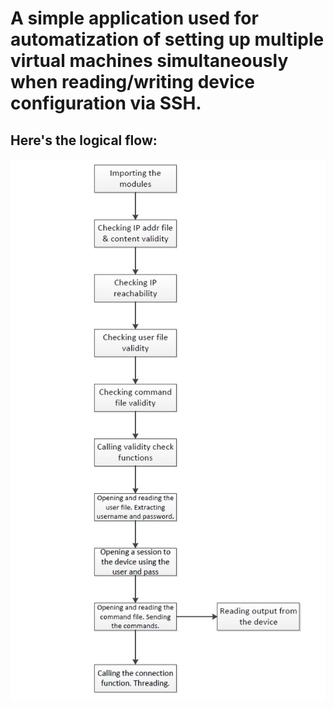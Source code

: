 # A simple application used for automatization of setting up multiple virtual machines simultaneously when reading/writing device configuration via SSH.
## Here's the logical flow:
![Logical flow](https://github.com/mariecolesnic/python_network_projects/blob/main/device_config_automatization_via_SSH/img/logical_flow.jpeg)